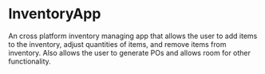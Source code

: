 # InventoryApp
An cross platform inventory managing app that allows the user to add items to the inventory, adjust quantities of items, and remove items from inventory. Also allows the user to generate POs and allows room for other functionality.
